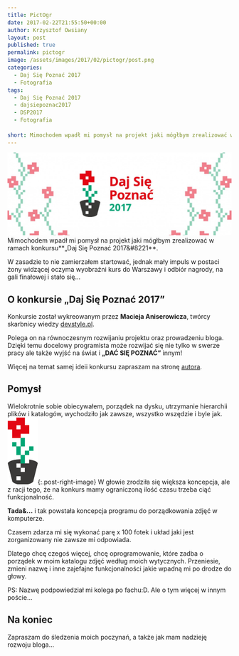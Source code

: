 ```yaml
---
title: PictOgr
date: 2017-02-22T21:55:50+00:00
author: Krzysztof Owsiany
layout: post
published: true
permalink: pictogr
image: /assets/images/2017/02/pictogr/post.png
categories:
  - Daj Się Poznać 2017
  - Fotografia
tags:
  - Daj Się Poznać 2017
  - dajsiepoznac2017
  - DSP2017
  - Fotografia

short: Mimochodem wpadł mi pomysł na projekt jaki mógłbym zrealizować w ramach konkursu Daj Się Poznać 2017. W zasadzie to nie zamierzałem startować, jednak mały impuls w postaci żony widzącej oczyma wyobraźni kurs do Warszawy...
---
```

[![Daj Się Poznać 2017][image1]][dsp]
Mimochodem wpadł mi pomysł na projekt jaki mógłbym zrealizować w ramach konkursu**&#8222;Daj Się Poznać 2017&#8221**.
    
W zasadzie to nie zamierzałem startować, jednak mały impuls w postaci żony widzącej oczyma wyobraźni kurs do Warszawy i odbiór nagrody, na gali finałowej i stało się&#8230;

## O konkursie &#8222;Daj Się Poznać 2017&#8221;

Konkursie został wykreowanym przez **Macieja Aniserowicza**, twórcy skarbnicy wiedzy [devstyle.pl][devstyle.pl].
    
 Polega on na równoczesnym rozwijaniu projektu oraz prowadzeniu bloga. Dzięki temu docelowy programista może rozwijać się nie tylko w swerze pracy ale także wyjść na świat i **&#8222;DAĆ SIĘ POZNAĆ&#8221;** innym!
    
 Więcej na temat samej ideii konkursu zapraszam na stronę [autora][dsp].

## Pomysł
    
Wielokrotnie sobie obiecywałem, porządek na dysku, utrzymanie hierarchii plików i katalogów, wychodziło jak zawsze, wszystko wszędzie i byle jak.
[![Daj Się Poznać 2017][image2]][dsp]{:.post-right-image}
W głowie zrodziła się większa koncepcja, ale z racji tego, że na konkurs mamy ograniczoną ilość czasu trzeba ciąć funkcjonalność.
    
**Tada&...** i tak powstała koncepcja programu do porządkowania zdjęć w komputerze.
    
Czasem zdarza mi się wykonać parę x 100 fotek i układ jaki jest zorganizowany nie zawsze mi odpowiada.
    
 Dlatego chcę czegoś więcej, chcę oprogramowanie, które zadba o porządek w moim katalogu zdjęć według moich wytycznych. Przeniesie, zmieni nazwę i inne zajefajne funkcjonalności jakie wpadną mi po drodze do głowy.

PS: Nazwę podpowiedział mi kolega po fachu:D. Ale o tym więcej w innym poście...
    
## Na koniec
    
Zapraszam do śledzenia moich poczynań, a także jak mam nadzieję rozwoju bloga...

[devstyle.pl]: http://devstyle.pl
[dsp]: http://dajsiepoznac.pl
[image1]: /assets/images/common/dsp2017.jpg

[image2]: /assets/images/2017/02/pictogr/flower.png